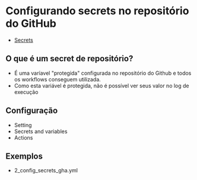# Configurando secrets no repositório do GitHub
- [Secrets](https://docs.github.com/pt/actions/writing-workflows/choosing-what-your-workflow-does/store-information-in-variables)

## O que é um secret de repositório?
- É uma varíavel "protegida" configurada no repositório do Github e todos os workflows conseguem utilizada.
- Como esta variável é protegida, não é possível ver seus valor no log de execução

## Configuração
- Setting
- Secrets and variables
- Actions

## Exemplos
- 2_config_secrets_gha.yml